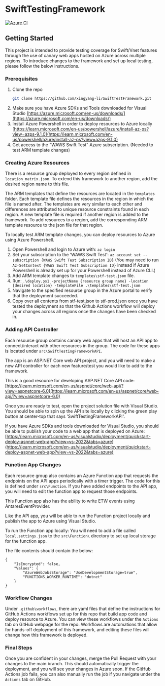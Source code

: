 # SwiftTestingFramework

[![Azure CI](https://github.com/xingyang-li/SwiftTestFramework/actions/workflows/deploy_resources.yml/badge.svg)](https://github.com/xingyang-li/SwiftTestFramework/actions/workflows/deploy_resources.yml)

<!-- GETTING STARTED -->
## Getting Started

This project is intended to provide testing coverage for Swift/Vnet features through the use of canary web apps hosted on Azure across multiple regions.
To introduce changes to the framework and set up local testing, please follow the below instructions.

### Prerequisites

1. Clone the repo
   ```sh
   git clone https://github.com/xingyang-li/SwiftTestFramework.git
   ```
2. Make sure you have Azure SDKs and Tools downloaded for Visual Studio [https://azure.microsoft.com/en-us/downloads/](https://azure.microsoft.com/en-us/downloads/)
3. Install Azure Powershell in order to deploy resources to Azure locally [https://learn.microsoft.com/en-us/powershell/azure/install-az-ps?view=azps-9.1.0](https://learn.microsoft.com/en-us/powershell/azure/install-az-ps?view=azps-9.1.0)
4. Get access to the "WAWS Swift Test" Azure subscription. (Needed to test ARM template changes)


### Creating Azure Resources

There is a resource group deployed to every region defined in `location_matrix.json`. To extend this framework to another region, add the desired region name to this file. 

The ARM templates that define the resources are located in the `templates` folder. Each template file defines the resources in the region in which the file is named after. The templates are very similar to each other and differences are attributed to unique resource constraints found in each region. A new template file is required if another region is added to the framework. To add resources to a region, add the corresponding ARM template resource to the json file for that region.

To locally test ARM template changes, you can deploy resources to Azure using Azure Powershell.

1. Open Powershell and login to Azure with: `az login`
2. Set your subscription to the 'WAWS Swift Test': `az account set --subscription {WAWS Swift Test Subscription ID}` (You may need to run `Az-SetContext {WAWS Swift Test Subscription ID}` instead if Azure Powershell is already set up for your Powershell instead of Azure CLI.)
3. Add ARM template changes to `templates\stf-test.json` file.
4. Run: `.\deploy.ps1 -projectName {resource group name} -location {desired location} -templateFile .\templates\stf-test.json`
5. Navigate to the specified resource group in the Azure portal to verify that the deployment succeeded.
6. Copy over all contents from stf-test.json to stf-prod.json once you have tested the deployment so that the Github Actions workflow will deploy your changes across all regions once the changes have been checked in.

### Adding API Controller

Each resource group contains canary web apps that will host an API app to connect/interact with other resources in the group. The code for these apps is located under `src\SwiftTestingFrameworkAPI`.

The app is an ASP.NET Core web API project, and you will need to make a new API controller for each new feature/test you would like to add to the framework. 

This is a good resource for developing ASP.NET Core API code: [https://learn.microsoft.com/en-us/aspnet/core/web-api/?view=aspnetcore-6.0](https://learn.microsoft.com/en-us/aspnet/core/web-api/?view=aspnetcore-6.0)

Once you are ready to test, open the project solution file with Visual Studio. You should be able to spin up the API site locally by clicking the green play button at center-top that says 'SwiftTestingFrameworkAPI'.

If you have Azure SDKs and tools downloaded for Visual Studio, you should be able to publish your code to a web app that is deployed on Azure: [https://learn.microsoft.com/en-us/visualstudio/deployment/quickstart-deploy-aspnet-web-app?view=vs-2022&tabs=azure](https://learn.microsoft.com/en-us/visualstudio/deployment/quickstart-deploy-aspnet-web-app?view=vs-2022&tabs=azure)

### Function App Changes

Each resource group also contains an Azure Function app that requests the endpoints on the API apps periodically with a timer trigger. The code for this is defined under `src\Function`. If you have added endpoints to the API app, you will need to edit the function app to request those endpoints.

This Function app also has the ability to write ETW events using AntaresEventProvider.

Like the API app, you will be able to run the Function project locally and publish the app to Azure using Visual Studio.

To run the Function app locally: You will need to add a file called `local.settings.json` to the `src\Function\` directory to set up local storage for the function app.

The file contents should contain the below:
```
{
    "IsEncrypted": false,
    "Values": {
        "AzureWebJobsStorage": "UseDevelopmentStorage=true",
        "FUNCTIONS_WORKER_RUNTIME": "dotnet"
    }
}
```


### Workflow Changes

Under `.github\workflows`, there are yaml files that define the instructions for GitHub Actions workflows set up for this repo that build app code and deploy resource to Azure. You can view these workflows under the `Actions` tab on GitHub webpage for the repo. Workflows are automations that allow for hands-off deployment of this framework, and editing these files will change how this framework is deployed.


### Final Steps

Once you are confident in your changes, merge the Pull Request with your changes to the main branch. This should automatically trigger the deployment, and you will see your changes in Azure soon. If the GitHub Actions job fails, you can also manually run the job if you navigate under the `Actions` tab on GitHub.




